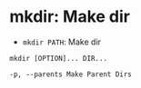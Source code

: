 # mkdir: Make dir

- `mkdir PATH`: Make dir

```man
mkdir [OPTION]... DIR...

-p, --parents Make Parent Dirs
```
